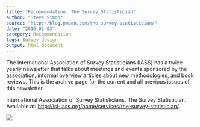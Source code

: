 ```yaml
---
title: "Recommendation: The Survey Statistician"
author: "Steve Simon"
source: "http://blog.pmean.com/the-survey-statistician/"
date: "2016-02-03"
category: Recommendation
tags: Survey design
output: html_document
---
```


The International Association of Survey Statisticians (IASS) has a
twice-yearly newsletter that talks about meetings and events sponsored
by the association, informal overview articles about new methodologies,
and book reviews. This is the archive page for the current and all
previous issues of this newsletter.

<!---More--->

International Association of Survey Statisticians. The Survey
Statistician. Available at:
<http://isi-iass.org/home/services/the-survey-statistician/>.

![](../../../web/images/the-survey-statistician01.png)




